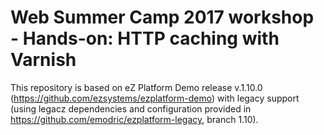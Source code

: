 # Web Summer Camp 2017 workshop - Hands-on: HTTP caching with Varnish

This repository is based on eZ Platform Demo release v.1.10.0 (https://github.com/ezsystems/ezplatform-demo) with legacy support 
(using legacz dependencies and configuration provided in https://github.com/emodric/ezplatform-legacy, branch 1.10).


